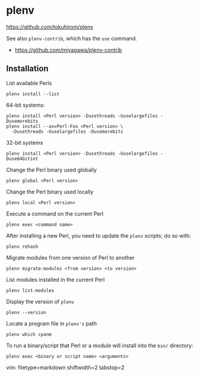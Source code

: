 # plenv #

https://github.com/tokuhirom/plenv

See also `plenv-contrib`, which has the `use` command.
- https://github.com/miyagawa/plenv-contrib

## Installation ##
List available Perls

    plenv install --list

64-bit systems:

    plenv install <Perl version> -Dusethreads -Uuselargefiles -Dusemorebits
    plenv install --as=Perl-Foo <Perl version> \
      -Dusethreads -Uuselargefiles -Dusemorebits

32-bit systems

    plenv install <Perl version> -Dusethreads -Uuselargefiles -Duse64bitint

Change the Perl binary used globally

    plenv global <Perl version>

Change the Perl binary used locally

    plenv local <Perl version>

Execute a command on the current Perl

    plenv exec <command name>

After installing a new Perl, you need to update the `plenv` scripts; do so
with:

    plenv rehash

Migrate modules from one version of Perl to another

    plenv migrate-modules <from version> <to version>

List modules installed in the current Perl

    plenv list-modules

Display the version of `plenv`

    plenv --version

Locate a program file in `plenv's` path

    plenv which cpanm

To run a binary/script that Perl or a module will install into the `bin/`
directory:

    plenv exec <binary or script name> <arguments>

vim: filetype=markdown shiftwidth=2 tabstop=2
